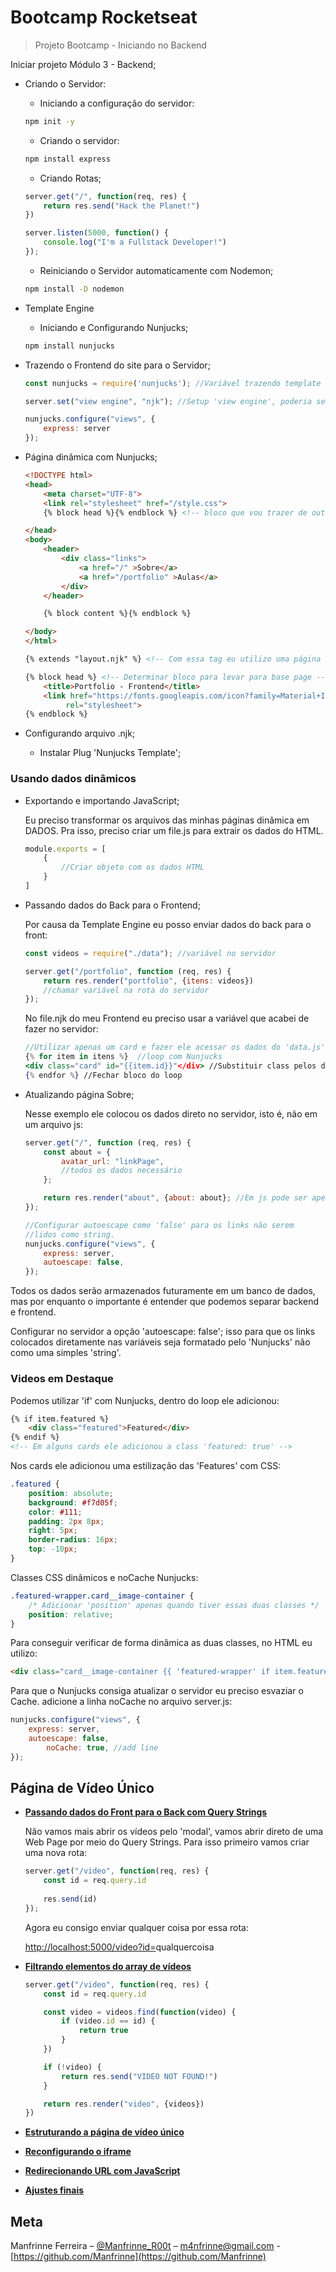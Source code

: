 # Bootcamp Rocketseat

> Projeto Bootcamp - Iniciando no Backend

Iniciar projeto Módulo 3 - Backend;

- Criando o Servidor:
    - Iniciando a configuração do servidor:

    ```bash
    npm init -y
    ```

    - Criando o servidor:

    ```bash
    npm install express
    ```

    - Criando Rotas;

    ```jsx
    server.get("/", function(req, res) {
        return res.send("Hack the Planet!")
    })

    server.listen(5000, function() {
        console.log("I'm a Fullstack Developer!")
    });
    ```

    - Reiniciando o Servidor automaticamente com Nodemon;

    ```bash
    npm install -D nodemon
    ```

- Template Engine
    - Iniciando e Configurando Nunjucks;

    ```bash
    npm install nunjucks
    ```

- Trazendo o Frontend do site para o Servidor;

    ```jsx
    const nunjucks = require('nunjucks'); //Variável trazendo template engine

    server.set("view engine", "njk"); //Setup 'view engine', poderia ser HTML

    nunjucks.configure("views", {
        express: server
    });
    ```

- Página dinâmica com Nunjucks;

    ```html
    <!DOCTYPE html>
    <head>
        <meta charset="UTF-8">
        <link rel="stylesheet" href="/style.css">
        {% block head %}{% endblock %} <!-- bloco que vou trazer de outra page -->

    </head>
    <body>
        <header>
            <div class="links">
                <a href="/" >Sobre</a>
                <a href="/portfolio" >Aulas</a>
            </div>
        </header>

        {% block content %}{% endblock %}

    </body>
    </html>
    ```

    ```html
    {% extends "layout.njk" %} <!-- Com essa tag eu utilizo uma página como base -->

    {% block head %} <!-- Determinar bloco para levar para base page -->
        <title>Portfolio - Frontend</title>
        <link href="https://fonts.googleapis.com/icon?family=Material+Icons"
    		 rel="stylesheet">
    {% endblock %}
    ```

- Configurando arquivo .njk;
    - Instalar Plug 'Nunjucks Template';

### Usando dados dinâmicos

- Exportando e importando JavaScript;

    Eu preciso transformar os arquivos das minhas páginas dinâmica  em DADOS. Pra isso, preciso criar um file.js para extrair os dados do HTML.

    ```jsx
    module.exports = [
    	{
    		//Criar objeto com os dados HTML
    	}
    ]
    ```

- Passando dados do Back para o Frontend;

    Por causa da Template Engine eu posso enviar dados do back para o front:

    ```jsx
    const videos = require("./data"); //variável no servidor

    server.get("/portfolio", function (req, res) {
    	return res.render("portfolio", {itens: videos}) 
    	//chamar variável na rota do servidor
    });
    ```

    No file.njk do meu Frontend eu preciso usar a variável que acabei de fazer no servidor:

    ```jsx
    //Utilizar apenas um card e fazer ele acessar os dados do 'data.js'
    {% for item in itens %}  //loop com Nunjucks
    <div class="card" id="{{item.id}}"</div> //Substituir class pelos dados extraídos
    {% endfor %} //Fechar bloco do loop
    ```

- Atualizando página Sobre;

    Nesse exemplo ele colocou os dados direto no servidor, isto é, não em um arquivo js:

    ```jsx
    server.get("/", function (req, res) {
    	const about = {
    		avatar_url: "linkPage",
    		//todos os dados necessário
    	};

    	return res.render("about", {about: about}; //Em js pode ser apenas {about}
    });

    //Configurar autoescape como 'false' para os links não serem
    //lidos como string.
    nunjucks.configure("views", {
        express: server,
        autoescape: false,
    });
    ```

Todos os dados serão armazenados futuramente em um banco de dados, mas por enquanto o importante é entender que podemos separar backend e frontend.

Configurar no servidor a opção 'autoescape: false'; isso para que os links colocados diretamente nas variáveis seja formatado pelo 'Nunjucks' não como uma simples 'string'.

### Videos em Destaque

Podemos utilizar 'if' com Nunjucks, dentro do loop ele adicionou:

```html
{% if item.featured %}
	<div class="featured">Featured</div>
{% endif %}
<!-- Em alguns cards ele adicionou a class 'featured: true' -->
```

Nos cards ele adicionou uma estilização das 'Features' com CSS:

```css
.featured {
	position: absolute;
	background: #f7d05f;
	color: #111;
	padding: 2px 8px;
	right: 5px;
	border-radius: 16px;
	top: -10px;
}
```

Classes CSS dinâmicos e noCache Nunjucks:

```css
.featured-wrapper.card__image-container {  
	/* Adicionar 'position' apenas quando tiver essas duas classes */
	position: relative;
}
```

Para conseguir verificar de forma dinâmica as duas classes, no HTML eu utilizo:

```html
<div class="card__image-container {{ 'featured-wrapper' if item.featured }} ">
```

Para que o Nunjucks consiga atualizar o servidor eu preciso esvaziar o Cache. adicione a linha noCache no arquivo server.js:

```jsx
nunjucks.configure("views", {
    express: server,
    autoescape: false,
		noCache: true, //add line
});
```

## Página de Vídeo Único

- **[Passando dados do Front para o Back com Query Strings](https://skylab.rocketseat.com.br/node/iniciando-no-back-end/group/pagina-de-video-unico/lesson/passando-dados-do-front-para-o-back-com-query-strings)**

    Não vamos mais abrir os vídeos pelo 'modal', vamos abrir direto de uma Web Page por meio do Query Strings. Para isso primeiro vamos criar uma nova rota:

    ```jsx
    server.get("/video", function(req, res) {
    	const id = req.query.id
    	
    	res.send(id)
    });
    ```

    Agora eu consigo enviar qualquer coisa  por essa rota:

    [http://localhost:5000/video?id=](http://localhost:5000/video?id=algumacoisa)qualquercoisa

- **[Filtrando elementos do array de vídeos](https://skylab.rocketseat.com.br/node/iniciando-no-back-end/group/pagina-de-video-unico/lesson/filtrando-elementos-do-array-de-videos)**

    ```jsx
    server.get("/video", function(req, res) {
        const id = req.query.id

        const video = videos.find(function(video) {
            if (video.id == id) {
                return true
            }
        })

        if (!video) {
            return res.send("VIDEO NOT FOUND!")
        }

        return res.render("video", {videos})
    })
    ```

- **[Estruturando a página de vídeo único](https://skylab.rocketseat.com.br/node/iniciando-no-back-end/group/pagina-de-video-unico/lesson/estruturando-a-pagina-de-video-unico)**
- **[Reconfigurando o iframe](https://skylab.rocketseat.com.br/node/iniciando-no-back-end/group/pagina-de-video-unico/lesson/reconfigurando-o-iframe)**
- **[Redirecionando URL com JavaScript](https://skylab.rocketseat.com.br/node/iniciando-no-back-end/group/pagina-de-video-unico/lesson/redirecionando-url-com-java-script)**
- **[Ajustes finais](https://skylab.rocketseat.com.br/node/iniciando-no-back-end/group/pagina-de-video-unico/lesson/ajustes-finais-1)**

## Meta

Manfrinne Ferreira – [@Manfrinne_R00t](https://twitter.com/Manfrinne_R00t) – m4nfrinne@gmail.com - [https://github.com/Manfrinne](https://github.com/Manfrinne)
